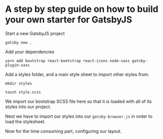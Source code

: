 # A step by step guide on how to build your own starter for GatsbyJS

Start a new GatsbyJS project

`gatsby new .`

Add your dependencies

`yarn add bootstrap react-bootstrap react-icons node-sass gatsby-plugin-sass`

Add a styles folder, and a main style sheet to import other styles from.

`mkdir styles`

`touch style.scss`

We import our bootstrap SCSS file here so that it is loaded with all of its styles into our project.

Next we have to import our styles into our `gatsby-browser.js` in order to load the stylesheet.

Now for the time consuming part, configuring our layout.
